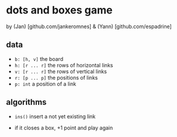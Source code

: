 # dots and boxes game

by (Jan) [github.com/jankeromnes] & (Yann) [github.com/espadrine]

## data

* `b: [h, v]` the board 
* `h: [r ... r]` the rows of horizontal links
* `v: [r ... r]` the rows of vertical links
* `r: [p ... p]` the positions of links
* `p: int` a position of a link

## algorithms

* `ins()` insert a not yet existing link
 - if it closes a box, +1 point and play again 
